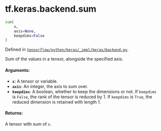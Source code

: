 <div itemscope itemtype="http://developers.google.com/ReferenceObject">
<meta itemprop="name" content="tf.keras.backend.sum" />
</div>

# tf.keras.backend.sum

``` python
sum(
    x,
    axis=None,
    keepdims=False
)
```



Defined in [`tensorflow/python/keras/_impl/keras/backend.py`](https://www.tensorflow.org/code/tensorflow/python/keras/_impl/keras/backend.py).

Sum of the values in a tensor, alongside the specified axis.

#### Arguments:

* <b>`x`</b>: A tensor or variable.
* <b>`axis`</b>: An integer, the axis to sum over.
* <b>`keepdims`</b>: A boolean, whether to keep the dimensions or not.
        If `keepdims` is `False`, the rank of the tensor is reduced
        by 1. If `keepdims` is `True`,
        the reduced dimension is retained with length 1.


#### Returns:

A tensor with sum of `x`.